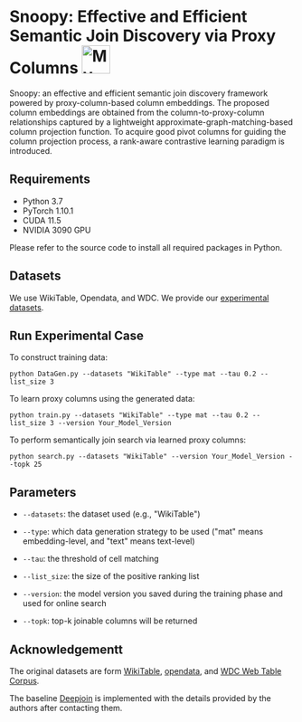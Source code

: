 # **Snoopy: Effective and Efficient Semantic Join Discovery via Proxy Columns <img src="https://github.com/ZJU-DAILY/Snoopy/blob/main/snoopy.jpg" alt="My Logo" width="50" />**
Snoopy: an effective and efficient semantic join discovery framework powered by proxy-column-based column embeddings. The proposed column embeddings are obtained from the column-to-proxy-column relationships captured by a lightweight approximate-graph-matching-based column projection function. To acquire good pivot columns for guiding the column projection process, a rank-aware contrastive learning paradigm is introduced.
## Requirements

* Python 3.7
* PyTorch 1.10.1
* CUDA 11.5
* NVIDIA 3090 GPU

Please refer to the source code to install all required packages in Python.

## Datasets
We use WikiTable, Opendata, and WDC. We provide our [experimental datasets](https://drive.google.com/drive/folders/19vwb45WCayF2j8oPOFf2QVHVopIrgFva?usp=sharing). 

## Run Experimental Case
To construct training data:

```
python DataGen.py --datasets "WikiTable" --type mat --tau 0.2 --list_size 3
```

To learn proxy columns using the generated data:

```
python train.py --datasets "WikiTable" --type mat --tau 0.2 --list_size 3 --version Your_Model_Version
```

To perform semantically join search via learned proxy columns:

```
python search.py --datasets "WikiTable" --version Your_Model_Version --topk 25
```

## Parameters
- `--datasets`: the dataset used (e.g., "WikiTable")

- `--type`: which data generation strategy to be used ("mat" means embedding-level, and "text" means text-level)

- `--tau`: the threshold of cell matching

- `--list_size`: the size of the positive ranking list

- `--version`: the model version you saved during the training phase and used for online search

- `--topk`: top-k joinable columns will be returned


## Acknowledgementt
The original datasets are form [WikiTable](http://websail-fe.cs.northwestern.edu/TabEL/), [opendata](https://arxiv.org/pdf/2209.13589.pdf), and [WDC Web Table Corpus](http://webdatacommons.org/webtables/2015/downloadInstructions.html).

The baseline [Deepjoin](https://www.vldb.org/pvldb/vol16/p2458-dong.pdf) is implemented with the details provided by the authors after contacting them.
